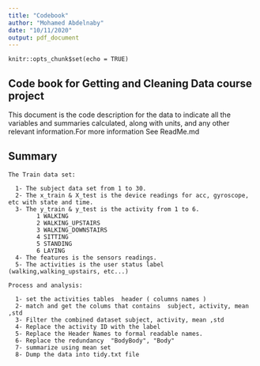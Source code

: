 ```yaml
---
title: "Codebook"
author: "Mohamed Abdelnaby"
date: "10/11/2020"
output: pdf_document
---
```


```{r setup, include=FALSE}
knitr::opts_chunk$set(echo = TRUE)
```

## Code book for Getting and Cleaning Data course project

This document is the code description for the data to indicate all the variables and summaries calculated, along with units, and any other relevant information.For more information See ReadMe.md


## Summary

```
The Train data set: 
  
  1- The subject data set from 1 to 30. 
  2- The x_train & X_test is the device readings for acc, gyroscope, etc with state and time.
  3- The y_train & y_test is the activity from 1 to 6.
        1 WALKING
        2 WALKING_UPSTAIRS
        3 WALKING_DOWNSTAIRS
        4 SITTING
        5 STANDING
        6 LAYING
  4- The features is the sensors readings.
  5- The activities is the user status label (walking,walking_upstairs, etc...) 
  
Process and analysis:

  1- set the activities tables  header ( columns names )
  2- match and get the colums that contains  subject, activity, mean ,std
  3- Filter the combined dataset subject, activity, mean ,std
  4- Replace the activity ID with the label
  5- Replace the Header Names to formal readable names.
  6- Replace the redundancy  "BodyBody", "Body"
  7- summarize using mean set
  8- Dump the data into tidy.txt file 
  
```